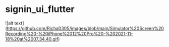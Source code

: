 # signin_ui_flutter

![alt text] (https://github.com/Richa0305/images/blob/main/Simulator%20Screen%20Recording%20-%20iPhone%2012%20Pro%20-%202021-11-18%20at%2007.34.40.gif)
